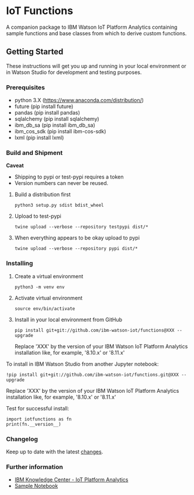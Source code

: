 
# IoT Functions

A companion package to IBM Watson IoT Platform Analytics containing sample functions and base classes from which to derive custom functions.

## Getting Started

These instructions will get you up and running in your local environment or in Watson Studio for development and testing purposes. 

### Prerequisites

 + python 3.X (https://www.anaconda.com/distribution/)
 + future (pip install future)
 + pandas (pip install pandas)
 + sqlalchemy (pip install sqlalchemy)
 + ibm_db_sa (pip install ibm_db_sa)
 + ibm_cos_sdk (pip install ibm-cos-sdk)
 + lxml (pip install lxml)

### Build and Shipment

**Caveat**
- Shipping to pypi or test-pypi requires a token
- Version numbers can never be reused.

1. Build a distribution first
    ```
    python3 setup.py sdist bdist_wheel
    ```
2. Upload to test-pypi
    ```
    twine upload --verbose --repository testpypi dist/*
    ```
3. When everything appears to be okay upload to pypi
    ```
    twine upload --verbose --repository pypi dist/*
    ```

### Installing

1. Create a virtual environment
    ```
    python3 -m venv env
    ```
2. Activate virtual environment
    ```
    source env/bin/activate
    ```
3. Install in your local environment from GitHub
   ```
   pip install git+git://github.com/ibm-watson-iot/functions@XXX --upgrade 
   ```
   Replace 'XXX' by the version of your IBM Watson IoT Platform Analytics installation like, for example, '8.10.x' or '8.11.x'

To install in IBM Watson Studio from another Jupyter notebook:

```~~~bash
!pip install git+git://github.com/ibm-watson-iot/functions.git@XXX --upgrade
```
Replace 'XXX' by the version of your IBM Watson IoT Platform Analytics installation like, for example, '8.10.x' or '8.11.x'

Test for successful install:

```~~~python3
import iotfunctions as fn
print(fn.__version__) 
```



### Changelog

Keep up to date with the latest [changes](https://github.com/ibm-watson-iot/functions/wiki/Change-Log).

### Further information 

+ [IBM Knowledge Center - IoT Platform Analytics](https://www.ibm.com/support/knowledgecenter/SSQP8H/iot/analytics/as_overview.html)
+ [Sample Notebook](https://www.ibm.com/support/knowledgecenter/SSQP8H/iot/analytics/as_notebook_references.html) 



